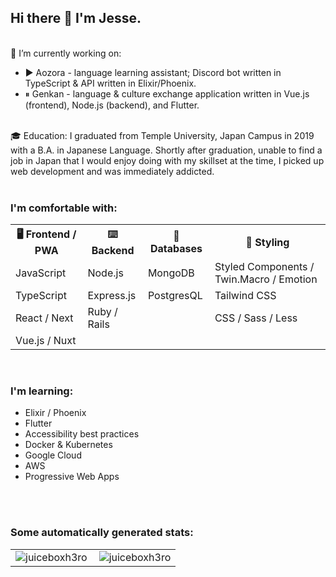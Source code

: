 <div>
  <h2>Hi there 👋 I'm Jesse.</h2>
  <br>
  🔭 I’m currently working on:
  <ul>
    <li>▶️ Aozora - language learning assistant; Discord bot written in TypeScript & API written in Elixir/Phoenix.</li>
    <li>⏸ Genkan - language & culture exchange application written in Vue.js (frontend), Node.js (backend), and Flutter.</li>
  </ul>
  <br>
  🎓 Education: I graduated from Temple University, Japan Campus in 2019 with a B.A. in Japanese Language. Shortly after graduation, unable to find a job in Japan that I would enjoy doing with my skillset at the time, I picked up web development and was immediately addicted.
  <br>
  <br>
  <h3>I'm comfortable with:</h3>
  <table>
    <tr>
      <th>🖥 Frontend / PWA</th>
      <th>⌨️ Backend</th>
      <th>📀 Databases</th>
      <th>🎨 Styling</th>
    </tr>
    <tr>
      <td>JavaScript</td>
      <td>Node.js</td>
      <td>MongoDB</td>
      <td>Styled Components / Twin.Macro / Emotion</td>
    </tr>
    <tr>
      <td>TypeScript</td>
      <td>Express.js</td>
      <td>PostgresQL</td>
      <td>Tailwind CSS</td>
    </tr>
    <tr>
      <td>React / Next</td>
      <td>Ruby / Rails</td>
      <td></td>
      <td>CSS / Sass / Less</td>
    </tr>
    <tr>
      <td>Vue.js / Nuxt</td>
      <td></td>
      <td></td>
      <td></td>
    </tr>
  </table>

  <br>
  <h3>I'm learning:</h3>
  <ul>
    <li>Elixir / Phoenix</li>
    <li>Flutter</li>
    <li>Accessibility best practices</li>
    <li>Docker & Kubernetes</li>
    <li>Google Cloud</li>
    <li>AWS</li>
    <li>Progressive Web Apps</li>
  </ul>
</div>
<br><br>
<h3 align="left">Some automatically generated stats:</h3>
<table>
  <tr>
    <td>
      <img align="left" src="https://github-readme-stats.vercel.app/api/top-langs?username=juiceboxh3ro&show_icons=true&locale=en&layout=compact&text_color=ffffff&hide_border=true&bg_color=0E141B&title_color=4A67F7" alt="juiceboxh3ro" />
    </td>
    <td>
      <img align="center" src="https://github-readme-stats.vercel.app/api?username=juiceboxh3ro&show_icons=true&text_color=ffffff&hide_border=true&bg_color=0E141B&title_color=4A67F7&locale=en" alt="juiceboxh3ro" />
    </td>
  </tr>
</table>
